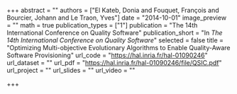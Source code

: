 +++
abstract = ""
authors = ["El Kateb, Donia and Fouquet, François and Bourcier, Johann and Le Traon, Yves"]
date = "2014-10-01"
image_preview = ""
math = true
publication_types = ["1"]
publication = "The 14th International Conference on Quality Software"
publication_short = "In *The 14th International Conference on Quality Software*"
selected = false
title = "Optimizing Multi-objective Evolutionary Algorithms to Enable Quality-Aware Software Provisioning"
url_code = "https://hal.inria.fr/hal-01090246"
url_dataset = ""
url_pdf = "https://hal.inria.fr/hal-01090246/file/QSIC.pdf"
url_project = ""
url_slides = ""
url_video = ""

+++
